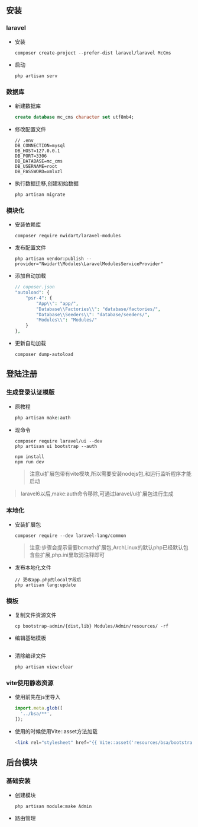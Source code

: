 ## 安装 
### laravel
- 安装
    ```shell
    composer create-project --prefer-dist laravel/laravel McCms
    ```
- 启动
    ```shell
    php artisan serv
    ```
### 数据库
- 新建数据库
    ```sql
    create database mc_cms character set utf8mb4;
    ```
- 修改配置文件
    ```config
    // .env
    DB_CONNECTION=mysql
    DB_HOST=127.0.0.1
    DB_PORT=3306
    DB_DATABASE=mc_cms
    DB_USERNAME=root
    DB_PASSWORD=xmlxzl
    ```
- 执行数据迁移,创建初始数据
    ```shell
    php artisan migrate
    ```
### 模块化
- 安装依赖库
    ```shell
    composer require nwidart/laravel-modules
    ```
- 发布配置文件
    ```shell
    php artisan vendor:publish --provider="Nwidart\Modules\LaravelModulesServiceProvider"
    ```
- 添加自动加载
    ```php
    // coposer.json
    "autoload": {
        "psr-4": {
            "App\\": "app/",
            "Database\\Factories\\": "database/factories/",
            "Database\\Seeders\\": "database/seeders/",
            "Modules\\": "Modules/"
        }
    },
    ```
- 更新自动加载
    ```shell
    composer dump-autoload
    ```
## 登陆注册
### 生成登录认证模版
- 原教程
    ```php  
    php artisan make:auth
    ```
- 现命令
    ```shell
    composer require laravel/ui --dev
    php artisan ui bootstrap --auth
    ```
    ```shell
    npm install
    npm run dev
    ```
    >注意ui扩展包带有vite模块,所以需要安装nodejs包,和运行监听程序才能启动

> laravel6以后,make:auth命令移除,可通过laravel/ui扩展包进行生成
### 本地化
- 安装扩展包
    ```shell
    composer require --dev laravel-lang/common
    ```
    > 注意:步骤会提示需要bcmath扩展包,ArchLinux的默认php已经默认包含些扩展,php.ini里取消注释即可

- 发布本地化文件
    ```shell
    // 更改app.php的local字段后
    php artisan lang:update
    ```
### 模板
- 复制文件资源文件
    ```shell
    cp bootstrap-admin/{dist,lib} Modules/Admin/resources/ -rf
    ```
- 编辑基础模板
    ```php
    ```
- 清除编译文件
    ```shell
    php artisan view:clear
    ```
### vite使用静态资源
- 使用前先在js里导入
    ```js
    import.meta.glob([
      '../bsa/**',
    ]);
    ```
- 使用的时候使用Vite::asset方法加载
    ```php
    <link rel="stylesheet" href="{{ Vite::asset('resources/bsa/bootstrap-admin.min.css') }}">
    ```

## 后台模块
### 基础安装
- 创建模块
    ```shell
    php artisan module:make Admin
    ```
- 路由管理
    ```




